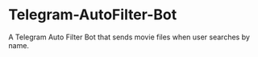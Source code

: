 # Telegram-AutoFilter-Bot
A Telegram Auto Filter Bot that sends movie files when user searches by name.
